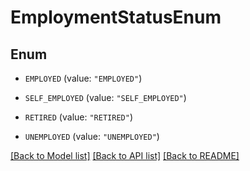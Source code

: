 # EmploymentStatusEnum

## Enum


* `EMPLOYED` (value: `"EMPLOYED"`)

* `SELF_EMPLOYED` (value: `"SELF_EMPLOYED"`)

* `RETIRED` (value: `"RETIRED"`)

* `UNEMPLOYED` (value: `"UNEMPLOYED"`)


[[Back to Model list]](../README.md#documentation-for-models) [[Back to API list]](../README.md#documentation-for-api-endpoints) [[Back to README]](../README.md)


